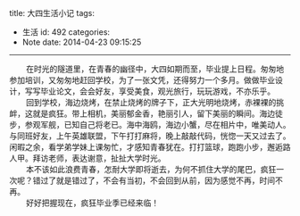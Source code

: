 title: 大四生活小记
tags:
  - 生活
id: 492
categories:
  - Note
date: 2014-04-23 09:15:25
---

<div style="font-size: 14px;"><span style="padding-left: 30px;">在时光的隧道里，在青春的幽径中，大四如期而至，毕业提上日程。匆匆地参加培训，又匆匆地赶回学校，为了一张文凭，还得努力一个多月。做做毕业设计，写写毕业论文，会会好友，享受美食，观光旅行，玩玩游戏，不亦乐乎。</span></div>
<div style="font-size: 14px;"><span style="padding-left: 30px;">回到学校，海边烧烤，在禁止烧烤的牌子下，正大光明地烧烤，赤裸裸的挑衅，这就是疯狂。带上相机，美丽郁金香，艳丽引人，留下美丽的瞬间。海边徒步，参观军舰，已知自己将老已。海中海鸥，海边小蟹，尽在相片中，唯美动人。与同班好友，上午英雄联盟，下午打打麻将，晚上敲敲代码，恍惚一天又过去了。闲暇之余，看学弟学妹上课匆忙，才感知青春犹在。打打篮球，跑跑小步，邂逅路人甲。拜访老师，表达谢意，扯扯大学时光。</span></div>
<div style="font-size: 14px;"><span style="padding-left: 30px;">本不该如此浪费青春，怎耐大学即将逝去，为何不抓住大学的尾巴，疯狂一次呢？错过了就是错过了，不会有当初，不会回到从前，因为感觉不再，时间不再。</span></div>
<div style="font-size: 14px;"><span style="padding-left: 30px;">好好把握现在，疯狂毕业季已经来临！</span></div>